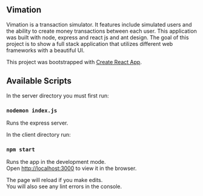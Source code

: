 
## Vimation 

Vimation is a transaction simulator. It features include simulated users and the ability to create money transactions between each user. This application was built with node, express and react js and ant design. The goal of this project is to show a full stack application that utilizes different web frameworks with a beautiful UI.

This project was bootstrapped with [Create React App](https://github.com/facebook/create-react-app).

## Available Scripts

In the server directory you must first run:

### `nodemon index.js`

Runs the express server.<br />

In the client directory run:

### `npm start`

Runs the app in the development mode.<br />
Open [http://localhost:3000](http://localhost:3000) to view it in the browser.

The page will reload if you make edits.<br />
You will also see any lint errors in the console.

